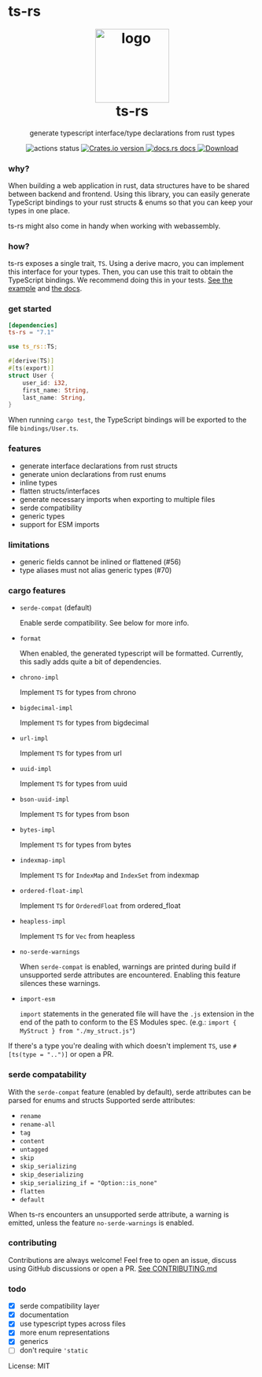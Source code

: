 # ts-rs

<h1 align="center" style="padding-top: 0; margin-top: 0;">
<img width="150px" src="https://raw.githubusercontent.com/Aleph-Alpha/ts-rs/main/logo.png" alt="logo">
<br/>
ts-rs
</h1>
<p align="center">
generate typescript interface/type declarations from rust types
</p>

<div align="center">
<!-- Github Actions -->
<img src="https://img.shields.io/github/workflow/status/Aleph-Alpha/ts-rs/Test?style=flat-square" alt="actions status" />
<a href="https://crates.io/crates/ts-rs">
<img src="https://img.shields.io/crates/v/ts-rs.svg?style=flat-square"
alt="Crates.io version" />
</a>
<a href="https://docs.rs/ts-rs">
<img src="https://img.shields.io/badge/docs-latest-blue.svg?style=flat-square"
alt="docs.rs docs" />
</a>
<a href="https://crates.io/crates/ts-rs">
<img src="https://img.shields.io/crates/d/ts-rs.svg?style=flat-square"
alt="Download" />
</a>
</div>

### why?
When building a web application in rust, data structures have to be shared between backend and frontend.
Using this library, you can easily generate TypeScript bindings to your rust structs & enums so that you can keep your
types in one place.

ts-rs might also come in handy when working with webassembly.

### how?
ts-rs exposes a single trait, `TS`. Using a derive macro, you can implement this interface for your types.
Then, you can use this trait to obtain the TypeScript bindings.
We recommend doing this in your tests.
[See the example](https://github.com/Aleph-Alpha/ts-rs/blob/main/example/src/lib.rs) and [the docs](https://docs.rs/ts-rs/latest/ts_rs/).

### get started
```toml
[dependencies]
ts-rs = "7.1"
```

```rust
use ts_rs::TS;

#[derive(TS)]
#[ts(export)]
struct User {
    user_id: i32,
    first_name: String,
    last_name: String,
}
```
When running `cargo test`, the TypeScript bindings will be exported to the file `bindings/User.ts`.

### features
- generate interface declarations from rust structs
- generate union declarations from rust enums
- inline types
- flatten structs/interfaces
- generate necessary imports when exporting to multiple files
- serde compatibility
- generic types
- support for ESM imports

### limitations
- generic fields cannot be inlined or flattened (#56)
- type aliases must not alias generic types (#70)

### cargo features
- `serde-compat` (default)

  Enable serde compatibility. See below for more info.
- `format`

  When enabled, the generated typescript will be formatted.
  Currently, this sadly adds quite a bit of dependencies.
- `chrono-impl`

  Implement `TS` for types from chrono
- `bigdecimal-impl`

  Implement `TS` for types from bigdecimal
- `url-impl`

  Implement `TS` for types from url
- `uuid-impl`

  Implement `TS` for types from uuid
- `bson-uuid-impl`

  Implement `TS` for types from bson
- `bytes-impl`

  Implement `TS` for types from bytes
- `indexmap-impl`

  Implement `TS` for `IndexMap` and `IndexSet` from indexmap

- `ordered-float-impl`

  Implement `TS` for `OrderedFloat` from ordered_float

- `heapless-impl`

  Implement `TS` for `Vec` from heapless

- `no-serde-warnings`

  When `serde-compat` is enabled, warnings are printed during build if unsupported serde
  attributes are encountered. Enabling this feature silences these warnings.

- `import-esm`

  `import` statements in the generated file will have the `.js` extension in the end of
  the path to conform to the ES Modules spec. (e.g.:
  `import { MyStruct } from "./my_struct.js"`)


If there's a type you're dealing with which doesn't implement `TS`, use `#[ts(type = "..")]` or open a PR.

### serde compatability
With the `serde-compat` feature (enabled by default), serde attributes can be parsed for enums and structs
Supported serde attributes:
- `rename`
- `rename-all`
- `tag`
- `content`
- `untagged`
- `skip`
- `skip_serializing`
- `skip_deserializing`
- `skip_serializing_if = "Option::is_none"`
- `flatten`
- `default`

When ts-rs encounters an unsupported serde attribute, a warning is emitted, unless the feature `no-serde-warnings` is enabled.

### contributing
Contributions are always welcome!
Feel free to open an issue, discuss using GitHub discussions or open a PR.
[See CONTRIBUTING.md](https://github.com/Aleph-Alpha/ts-rs/blob/main/CONTRIBUTING.md)

### todo
- [x] serde compatibility layer
- [x] documentation
- [x] use typescript types across files
- [x] more enum representations
- [x] generics
- [ ] don't require `'static`

License: MIT
